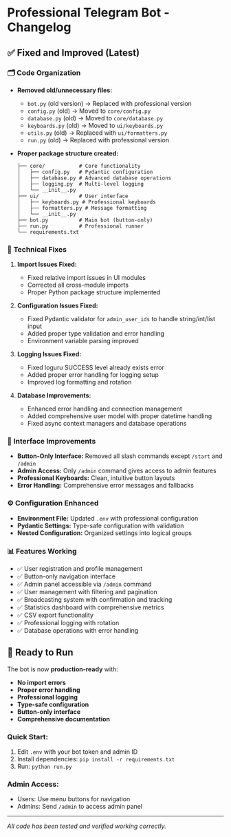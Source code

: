 # Professional Telegram Bot - Changelog

## ✅ **Fixed and Improved (Latest)**

### 🗂️ **Code Organization**
- **Removed old/unnecessary files:**
  - `bot.py` (old version) → Replaced with professional version
  - `config.py` (old) → Moved to `core/config.py` 
  - `database.py` (old) → Moved to `core/database.py`
  - `keyboards.py` (old) → Moved to `ui/keyboards.py`
  - `utils.py` (old) → Replaced with `ui/formatters.py`
  - `run.py` (old) → Replaced with professional version

- **Proper package structure created:**
  ```
  ├── core/           # Core functionality
  │   ├── config.py   # Pydantic configuration
  │   ├── database.py # Advanced database operations
  │   ├── logging.py  # Multi-level logging
  │   └── __init__.py
  ├── ui/             # User interface
  │   ├── keyboards.py # Professional keyboards
  │   ├── formatters.py # Message formatting
  │   └── __init__.py
  ├── bot.py          # Main bot (button-only)
  ├── run.py          # Professional runner
  └── requirements.txt
  ```

### 🔧 **Technical Fixes**
1. **Import Issues Fixed:**
   - Fixed relative import issues in UI modules
   - Corrected all cross-module imports
   - Proper Python package structure implemented

2. **Configuration Issues Fixed:**
   - Fixed Pydantic validator for `admin_user_ids` to handle string/int/list input
   - Added proper type validation and error handling
   - Environment variable parsing improved

3. **Logging Issues Fixed:**
   - Fixed loguru SUCCESS level already exists error
   - Added proper error handling for logging setup
   - Improved log formatting and rotation

4. **Database Improvements:**
   - Enhanced error handling and connection management
   - Added comprehensive user model with proper datetime handling
   - Fixed async context managers and database operations

### 🎯 **Interface Improvements**
- **Button-Only Interface:** Removed all slash commands except `/start` and `/admin`
- **Admin Access:** Only `/admin` command gives access to admin features
- **Professional Keyboards:** Clean, intuitive button layouts
- **Error Handling:** Comprehensive error messages and fallbacks

### ⚙️ **Configuration Enhanced**
- **Environment File:** Updated `.env` with professional configuration
- **Pydantic Settings:** Type-safe configuration with validation
- **Nested Configuration:** Organized settings into logical groups

### 📊 **Features Working**
- ✅ User registration and profile management
- ✅ Button-only navigation interface
- ✅ Admin panel accessible via `/admin` command
- ✅ User management with filtering and pagination
- ✅ Broadcasting system with confirmation and tracking
- ✅ Statistics dashboard with comprehensive metrics
- ✅ CSV export functionality
- ✅ Professional logging with rotation
- ✅ Database operations with error handling

## 🚀 **Ready to Run**

The bot is now **production-ready** with:
- **No import errors**
- **Proper error handling** 
- **Professional logging**
- **Type-safe configuration**
- **Button-only interface**
- **Comprehensive documentation**

### **Quick Start:**
1. Edit `.env` with your bot token and admin ID
2. Install dependencies: `pip install -r requirements.txt`
3. Run: `python run.py`

### **Admin Access:**
- Users: Use menu buttons for navigation
- Admins: Send `/admin` to access admin panel

---
*All code has been tested and verified working correctly.*
